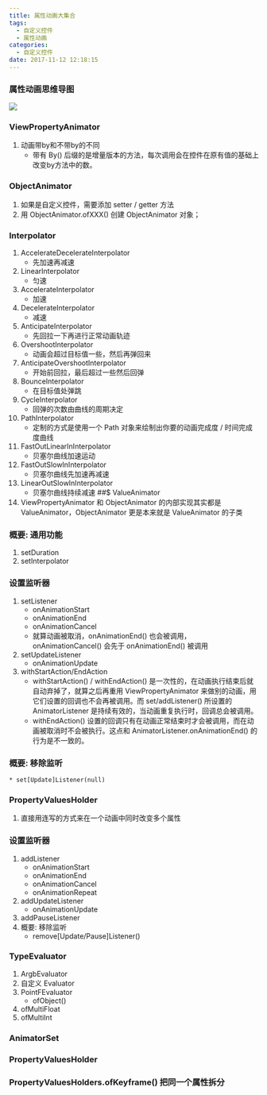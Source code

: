 ```yaml
---
title: 属性动画大集合
tags:
  - 自定义控件
  - 属性动画
categories:
  - 自定义控件
date: 2017-11-12 12:18:15
---
```


### 属性动画思维导图
![](https://ws1.sinaimg.cn/large/5cc1a78ely1fsonhp7d3dj21k31431a2.jpg)
<!-- more -->

### ViewPropertyAnimator
1. 动画带by和不带by的不同
    - 带有 By() 后缀的是增量版本的方法，每次调用会在控件在原有值的基础上改变by方法中的数。
### ObjectAnimator
1. 如果是自定义控件，需要添加 setter / getter 方法
2. 用 ObjectAnimator.ofXXX() 创建 ObjectAnimator 对象；
### Interpolator
1. AccelerateDecelerateInterpolator
    * 先加速再减速
2. LinearInterpolator
    * 匀速
3. AccelerateInterpolator
    * 加速
4. DecelerateInterpolator
    * 减速
5. AnticipateInterpolator
    * 先回拉一下再进行正常动画轨迹
6. OvershootInterpolator
    * 动画会超过目标值一些，然后再弹回来
7. AnticipateOvershootInterpolator
    * 开始前回拉，最后超过一些然后回弹
8. BounceInterpolator
    * 在目标值处弹跳
9. CycleInterpolator
    * 回弹的次数由曲线的周期决定
10. PathInterpolator
    * 定制的方式是使用一个 Path 对象来绘制出你要的动画完成度 / 时间完成度曲线
11. FastOutLinearInInterpolator
    * 贝塞尔曲线加速运动
12. FastOutSlowInInterpolator
    * 贝塞尔曲线先加速再减速
13. LinearOutSlowInInterpolator
    * 贝塞尔曲线持续减速
##$ ValueAnimator
1. ViewPropertyAnimator 和 ObjectAnimator 的内部实现其实都是 ValueAnimator，ObjectAnimator 更是本来就是 ValueAnimator 的子类
### 概要: 通用功能
1. setDuration
2. setInterpolator
### 设置监听器
1. setListener
    * onAnimationStart
    * onAnimationEnd
    * onAnimationCancel
    * 就算动画被取消，onAnimationEnd() 也会被调用，onAnimationCancel() 会先于 onAnimationEnd() 被调用
2. setUpdateListener
    * onAnimationUpdate
3. withStartAction/EndAction
    * withStartAction() / withEndAction() 是一次性的，在动画执行结束后就自动弃掉了，就算之后再重用 ViewPropertyAnimator 来做别的动画，用它们设置的回调也不会再被调用。而  set/addListener() 所设置的 AnimatorListener 是持续有效的，当动画重复执行时，回调总会被调用。
    * withEndAction() 设置的回调只有在动画正常结束时才会被调用，而在动画被取消时不会被执行。这点和 AnimatorListener.onAnimationEnd() 的行为是不一致的。
### 概要: 移除监听
    * set[Update]Listener(null)
### PropertyValuesHolder
1. 直接用连写的方式来在一个动画中同时改变多个属性
### 设置监听器
1. addListener
    * onAnimationStart
    * onAnimationEnd
    *  onAnimationCancel
    * onAnimationRepeat
2. addUpdateListener
    * onAnimationUpdate
3. addPauseListener
4. 概要: 移除监听
    * remove[Update/Pause]Listener()
### TypeEvaluator
1. ArgbEvaluator
2. 自定义 Evaluator
3. PointFEvaluator
    * ofObject()
4. ofMultiFloat
5. ofMultiInt
### AnimatorSet
### PropertyValuesHolder
### PropertyValuesHolders.ofKeyframe() 把同一个属性拆分
